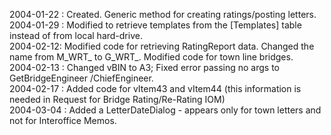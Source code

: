 2004-01-22 :  Created.  Generic method for creating ratings/posting letters.  2004-01-29 :  Modified to retrieve templates from the [Templates] table instead of from local hard-drive.  2004-02-12:  Modified code for retrieving RatingReport data.  Changed the name from M_WRT_ to G_WRT_.  Modified code for town line bridges.  2004-02-13 : Changed vBIN to A3; Fixed error passing no args to GetBridgeEngineer /ChiefEngineer.  2004-02-17 : Added code for vItem43 and vItem44 (this information is needed in Request for Bridge Rating/Re-Rating IOM)  2004-03-04 : Added a LetterDateDialog - appears only for town letters and not for Interoffice Memos.